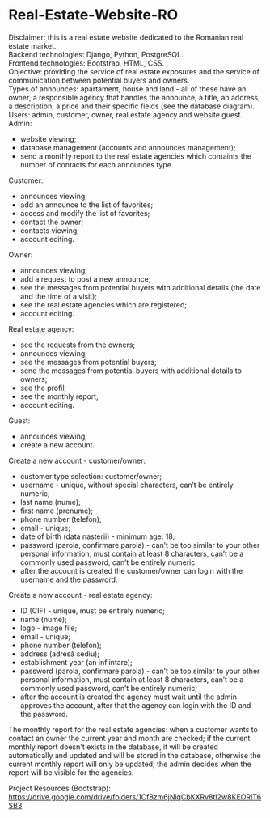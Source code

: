 # Real-Estate-Website-RO
Disclaimer: this is a real estate website dedicated to the Romanian real estate market. <br>
Backend technologies: Django, Python, PostgreSQL. <br>
Frontend technologies: Bootstrap, HTML, CSS. <br>
Objective: providing the service of real estate exposures and the service of communication between potential buyers and owners. <br>
Types of announces: apartament, house and land - all of these have an owner, a responsible agency that handles the announce, a title, an address, a description, a price and their specific fields (see the database diagram). <br>
Users: admin, customer, owner, real estate agency and website guest. <br>
Admin: 
  - website viewing;
  - database management (accounts and announces management);
  - send a monthly report to the real estate agencies which containts the number of contacts for each announces type.
 
Customer:
  - announces viewing;
  - add an announce to the list of favorites;
  - access and modify the list of favorites;
  - contact the owner;
  - contacts viewing;
  - account editing. 

Owner:
  - announces viewing;
  - add a request to post a new announce;
  - see the messages from potential buyers with additional details (the date and the time of a visit);
  - see the real estate agencies which are registered;
  - account editing.
  
Real estate agency:
  - see the requests from the owners;
  - announces viewing;
  - see the messages from potential buyers;
  - send the messages from potential buyers with additional details to owners;
  - see the profil;
  - see the monthly report;
  - account editing.
 
Guest:
  - announces viewing;
  - create a new account.

Create a new account - customer/owner:
  - customer type selection: customer/owner;
  - username - unique, without special characters, can’t be entirely numeric;
  - last name (nume);
  - first name (prenume);
  - phone number (telefon);
  - email - unique;
  - date of birth (data nasterii) - minimum age: 18;
  - password (parola, confirmare parola) - can’t be too similar to your other personal information, must contain at least 8 characters, can’t be a commonly used password, can’t be entirely numeric;
  - after the account is created the customer/owner can login with the username and the password.
  
 Create a new account - real estate agency: 
  - ID (CIF) - unique, must be entirely numeric;
  - name (nume);
  - logo - image file;
  - email - unique;
  - phone number (telefon);
  - address (adresă sediu);
  - establishment year (an infiintare);
  - password (parola, confirmare parola) - can’t be too similar to your other personal information, must contain at least 8 characters, can’t be a commonly used password, can’t be entirely numeric;
  - after the account is created the agency must wait until the admin approves the account, after that the agency can login with the ID and the password.
 
The monthly report for the real estate agencies: when a customer wants to contact an owner the current year and month are checked; if the current monthly report doesn't exists in the database, it will be created automatically and updated and will be stored in the database, otherwise the current monthly report will only be updated; the admin decides when the report will be visible for the agencies. <br>

Project Resources (Bootstrap): https://drive.google.com/drive/folders/1Cf8zm6jNiqCbKXRv8tI2w8KEORIT6SB3
